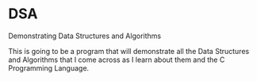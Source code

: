 # DSA
Demonstrating Data Structures and Algorithms

This is going to be a program that will demonstrate all the Data Structures and Algorithms that I come across as I learn about them and the C Programming Language.
